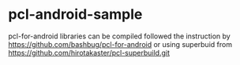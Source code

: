 # pcl-android-sample
pcl-for-android libraries can be compiled followed the instruction by https://github.com/bashbug/pcl-for-android
or using superbuid from https://github.com/hirotakaster/pcl-superbuild.git
